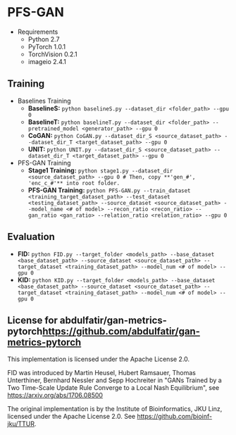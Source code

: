 # PFS-GAN
* Requirements
  * Python 2.7
  * PyTorch 1.0.1
  * TorchVision 0.2.1
  * imageio 2.4.1

## Training
* Baselines Training
  * **BaselineS:** ```python baselineS.py --dataset_dir <folder_path> --gpu 0```
  * **BaselineT:** ```python baselineT.py --dataset_dir <folder_path> --pretrained_model <generator_path> --gpu 0``` 
  * **CoGAN:** ```python CoGAN.py --dataset_dir_S <source_dataset_path> --dataset_dir_T <target_dataset_path> --gpu 0``` 
  * **UNIT:** ```python UNIT.py --dataset_dir_S <source_dataset_path> --dataset_dir_T <target_dataset_path> --gpu 0``` 
* PFS-GAN Training
  * **Stage1 Training:** ```python stage1.py --dataset_dir <source_dataset_path> --gpu 0 # Then, copy **'gen_#', 'enc_c_#'** into root folder.```
  * **PFS-GAN Training:** ```python PFS-GAN.py --train_dataset <training_target_dataset_path> --test_dataset <testing_dataset_path> --source_dataset <source_dataset_path> --model_name <# of model> --recon_ratio <recon_ratio> --gan_ratio <gan_ratio> --relation_ratio <relation_ratio> --gpu 0```
  
## Evaluation
* **FID:** ```python FID.py --target_folder <models_path> --base_dataset <base_dataset_path> --source_dataset <source_dataset_path> --target_dataset <training_dataset_path> --model_num <# of model> --gpu 0```
* **KID:** ```python KID.py --target_folder <models_path> --base_dataset <base_dataset_path> --source_dataset <source_dataset_path> --target_dataset <training_dataset_path> --model_num <# of model> --gpu 0```

## License for abdulfatir/gan-metrics-pytorch<https://github.com/abdulfatir/gan-metrics-pytorch>
This implementation is licensed under the Apache License 2.0.

FID was introduced by Martin Heusel, Hubert Ramsauer, Thomas Unterthiner, Bernhard Nessler and Sepp Hochreiter in "GANs Trained by a Two Time-Scale Update Rule Converge to a Local Nash Equilibrium", see https://arxiv.org/abs/1706.08500

The original implementation is by the Institute of Bioinformatics, JKU Linz, licensed under the Apache License 2.0. See https://github.com/bioinf-jku/TTUR.

